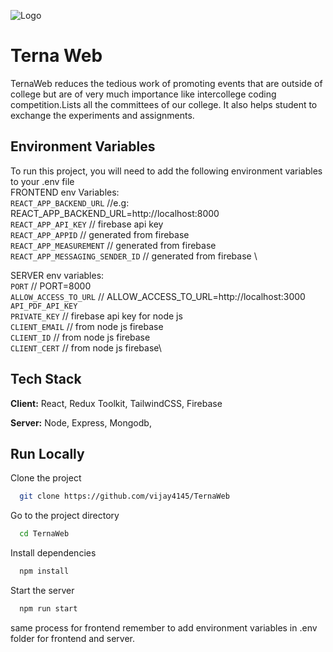 
![Logo](https://firebasestorage.googleapis.com/v0/b/roommates-955ee.appspot.com/o/Your%20paragraph%20text%20(2).png?alt=media&token=0f5de39b-8b57-4f40-a2f4-1022c4214520) 
# Terna Web

TernaWeb reduces the tedious work of promoting events that are outside of college but are of very much importance like intercollege coding competition.Lists all the committees of our college. It also helps student to exchange the experiments and assignments.

## Environment Variables

To run this project, you will need to add the following environment variables to your .env file\
FRONTEND env Variables:\
`REACT_APP_BACKEND_URL`                      //e.g: REACT_APP_BACKEND_URL=http://localhost:8000 \
`REACT_APP_API_KEY`                          // firebase api key\
`REACT_APP_APPID`                            // generated from firebase\
`REACT_APP_MEASUREMENT`                      // generated from firebase\
`REACT_APP_MESSAGING_SENDER_ID`              // generated from firebase \

SERVER env variables:\
`PORT`                                       // PORT=8000\
`ALLOW_ACCESS_TO_URL`                        // ALLOW_ACCESS_TO_URL=http://localhost:3000 \
`API_PDF_API_KEY`\
`PRIVATE_KEY`                                // firebase api key for node js\
`CLIENT_EMAIL`                               // from node js firebase \
`CLIENT_ID`                                  // from node js firebase\
`CLIENT_CERT`                                // from node js firebase\


## Tech Stack

**Client:** React, Redux Toolkit, TailwindCSS, Firebase

**Server:** Node, Express, Mongodb, 



## Run Locally

Clone the project

```bash
  git clone https://github.com/vijay4145/TernaWeb
```

Go to the project directory

```bash
  cd TernaWeb
```

Install dependencies

```bash
  npm install
```

Start the server

```bash
  npm run start
```
same process for frontend remember to add environment variables in .env folder for frontend and server.
